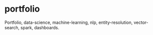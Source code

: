 # portfolio
Portfolio, data-science, machine-learning, nlp, entity-resolution, vector-search, spark, dashboards.
